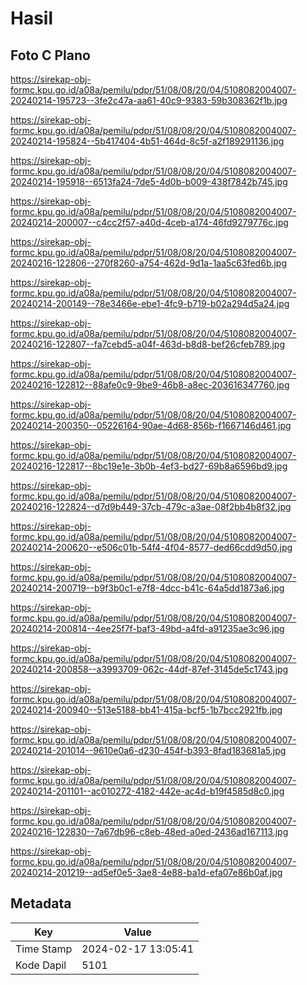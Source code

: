 # Hasil

## Foto C Plano

https://sirekap-obj-formc.kpu.go.id/a08a/pemilu/pdpr/51/08/08/20/04/5108082004007-20240214-195723--3fe2c47a-aa61-40c9-9383-59b308362f1b.jpg

https://sirekap-obj-formc.kpu.go.id/a08a/pemilu/pdpr/51/08/08/20/04/5108082004007-20240214-195824--5b417404-4b51-464d-8c5f-a2f189291136.jpg

https://sirekap-obj-formc.kpu.go.id/a08a/pemilu/pdpr/51/08/08/20/04/5108082004007-20240214-195918--6513fa24-7de5-4d0b-b009-438f7842b745.jpg

https://sirekap-obj-formc.kpu.go.id/a08a/pemilu/pdpr/51/08/08/20/04/5108082004007-20240214-200007--c4cc2f57-a40d-4ceb-a174-46fd9279776c.jpg

https://sirekap-obj-formc.kpu.go.id/a08a/pemilu/pdpr/51/08/08/20/04/5108082004007-20240216-122806--270f8260-a754-462d-9d1a-1aa5c63fed6b.jpg

https://sirekap-obj-formc.kpu.go.id/a08a/pemilu/pdpr/51/08/08/20/04/5108082004007-20240214-200149--78e3466e-ebe1-4fc9-b719-b02a294d5a24.jpg

https://sirekap-obj-formc.kpu.go.id/a08a/pemilu/pdpr/51/08/08/20/04/5108082004007-20240216-122807--fa7cebd5-a04f-463d-b8d8-bef26cfeb789.jpg

https://sirekap-obj-formc.kpu.go.id/a08a/pemilu/pdpr/51/08/08/20/04/5108082004007-20240216-122812--88afe0c9-9be9-46b8-a8ec-203616347760.jpg

https://sirekap-obj-formc.kpu.go.id/a08a/pemilu/pdpr/51/08/08/20/04/5108082004007-20240214-200350--05226164-90ae-4d68-856b-f1667146d461.jpg

https://sirekap-obj-formc.kpu.go.id/a08a/pemilu/pdpr/51/08/08/20/04/5108082004007-20240216-122817--8bc19e1e-3b0b-4ef3-bd27-69b8a6596bd9.jpg

https://sirekap-obj-formc.kpu.go.id/a08a/pemilu/pdpr/51/08/08/20/04/5108082004007-20240216-122824--d7d9b449-37cb-479c-a3ae-08f2bb4b8f32.jpg

https://sirekap-obj-formc.kpu.go.id/a08a/pemilu/pdpr/51/08/08/20/04/5108082004007-20240214-200620--e506c01b-54f4-4f04-8577-ded66cdd9d50.jpg

https://sirekap-obj-formc.kpu.go.id/a08a/pemilu/pdpr/51/08/08/20/04/5108082004007-20240214-200719--b9f3b0c1-e7f8-4dcc-b41c-64a5dd1873a6.jpg

https://sirekap-obj-formc.kpu.go.id/a08a/pemilu/pdpr/51/08/08/20/04/5108082004007-20240214-200814--4ee25f7f-baf3-49bd-a4fd-a91235ae3c96.jpg

https://sirekap-obj-formc.kpu.go.id/a08a/pemilu/pdpr/51/08/08/20/04/5108082004007-20240214-200858--a3993709-062c-44df-87ef-3145de5c1743.jpg

https://sirekap-obj-formc.kpu.go.id/a08a/pemilu/pdpr/51/08/08/20/04/5108082004007-20240214-200940--513e5188-bb41-415a-bcf5-1b7bcc2921fb.jpg

https://sirekap-obj-formc.kpu.go.id/a08a/pemilu/pdpr/51/08/08/20/04/5108082004007-20240214-201014--9610e0a6-d230-454f-b393-8fad183681a5.jpg

https://sirekap-obj-formc.kpu.go.id/a08a/pemilu/pdpr/51/08/08/20/04/5108082004007-20240214-201101--ac010272-4182-442e-ac4d-b19f4585d8c0.jpg

https://sirekap-obj-formc.kpu.go.id/a08a/pemilu/pdpr/51/08/08/20/04/5108082004007-20240216-122830--7a67db96-c8eb-48ed-a0ed-2436ad167113.jpg

https://sirekap-obj-formc.kpu.go.id/a08a/pemilu/pdpr/51/08/08/20/04/5108082004007-20240214-201219--ad5ef0e5-3ae8-4e88-ba1d-efa07e86b0af.jpg


## Metadata

| Key        | Value               |
| ---------- | ------------------- |
| Time Stamp | 2024-02-17 13:05:41 |
| Kode Dapil | 5101                |



